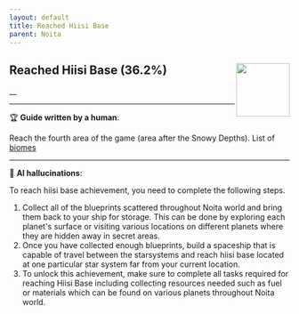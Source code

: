```yaml
---
layout: default
title: Reached Hiisi Base
parent: Noita
---
```


## Reached Hiisi Base (36.2%) <img align="right" src="https://cdn.cloudflare.steamstatic.com/steamcommunity/public/images/apps/881100/c219c3651fcf6dd48c3db6fbbbbd18a39c397697.jpg" width="96" height="96">

__

---

:trophy: **Guide written by a human**:

Reach the fourth area of the game (area after the Snowy Depths). List of [biomes](https://noita.wiki.gg/wiki/Biomes)

---

:robot: **AI hallucinations**:

To reach hiisi base achievement, you need to complete the following steps.

1. Collect all of the blueprints scattered throughout Noita world and bring them back to your ship for storage. This can be done by exploring each planet's surface or visiting various locations on different planets where they are hidden away in secret areas.
2. Once you have collected enough blueprints, build a spaceship that is capable of travel between the starsystems and reach hiisi base located at one particular star system far from your current location.
3. To unlock this achievement, make sure to complete all tasks required for reaching Hiisi Base including collecting resources needed such as fuel or materials which can be found on various planets throughout Noita world.
